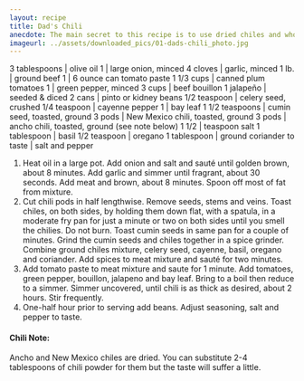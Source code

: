 ```yaml
---
layout: recipe
title: Dad's Chili
anecdote: The main secret to this recipe is to use dried chiles and whole cumin seed that are toasted and ground. The vegetable ingredients and canned tomatoes should be chopped small so that they blend smoothly into the sauce. It is important that the chili simmer at as low a heat as possible. We have tried substituting ground turkey in this dish to reduce the fat content and it just does not work. The best way to get the lowest fat content is to use ground beef that has about 20% fat and spoon off the excess fat as you brown it. We nommily make a double batch. Chili is even better the next day and freezes very well.
imageurl: ../assets/downloaded_pics/01-dads-chili_photo.jpg 
---
```

<!-- Ingredients -->

3 tablespoons | olive oil
1 | large onion, minced
4 cloves | garlic, minced
1 lb. | ground beef
1 | 6 ounce can tomato paste
1 1/3 cups | canned plum tomatoes
1 | green pepper, minced
3 cups | beef bouillon
1 jalapeño | seeded & diced
2 cans | pinto or kidney beans
1/2 teaspoon | celery seed, crushed
1/4 teaspoon | cayenne pepper
1 | bay leaf
1 1/2 teaspoons | cumin seed, toasted, ground
3 pods | New Mexico chili, toasted, ground
3 pods | ancho chili, toasted, ground (see note below)
1 1/2 | teaspoon salt
1 tablespoon | basil
1/2 teaspoon | oregano
1 tablespoon | ground coriander
to taste | salt and pepper

<!-- split -->
<!-- Steps -->
1. Heat oil in a large pot. Add onion and salt and sauté until golden brown, about 8 minutes. Add garlic and simmer until fragrant, about 30 seconds. Add meat and brown, about 8 minutes. Spoon off most of fat from mixture.
2. Cut chili pods in half lengthwise. Remove seeds, stems and veins. Toast chiles, on both sides, by holding them down flat, with a spatula, in a moderate fry pan for just a minute or two on both sides until you smell the chilies. Do not burn. Toast cumin seeds in same pan for a couple of minutes. Grind the cumin seeds and chiles together in a spice grinder. Combine ground chiles mixture, celery seed, cayenne, basil, oregano and coriander. Add spices to meat mixture and sauté for two minutes.
3. Add tomato paste to meat mixture and saute for 1 minute. Add tomatoes, green pepper, bouillon, jalapeno and bay leaf. Bring to a boil then reduce to a simmer. Simmer uncovered, until chili is as thick as desired, about 2 hours. Stir frequently.
4. One-half hour prior to serving add beans. Adjust seasoning, salt and pepper to taste. 

<h4>Chili Note:</h4>
Ancho and New Mexico chiles are dried. You can substitute 2-4 tablespoons of chili powder for them but the taste will suffer a little.
